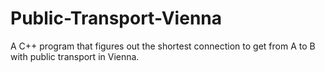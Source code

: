 # Public-Transport-Vienna
A C++ program that figures out the shortest connection to get from A to B with public transport in Vienna.
